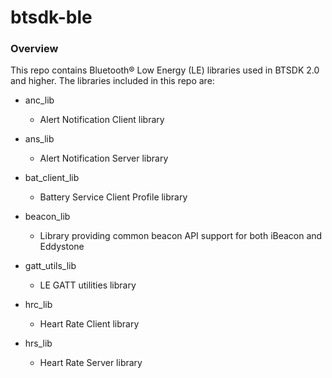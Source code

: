 # btsdk-ble

### Overview

This repo contains Bluetooth&#174; Low Energy (LE) libraries used in BTSDK 2.0 and higher. The libraries included in this repo are:

* anc_lib<br/>
    * Alert Notification Client library<br/>


* ans_lib<br/>
    * Alert Notification Server library<br/>


* bat\_client\_lib<br/>
    * Battery Service Client Profile library<br/>


* beacon_lib<br/>
    * Library providing common beacon API support for both iBeacon and Eddystone<br/>


* gatt\_utils\_lib<br/>
    * LE GATT utilities library<br/>


* hrc_lib<br/>
    * Heart Rate Client library<br/>


* hrs_lib<br/>
    * Heart Rate Server library<br/>
